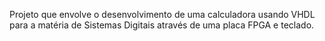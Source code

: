 Projeto que envolve o desenvolvimento de uma calculadora usando VHDL para a matéria de Sistemas Digitais através de uma placa FPGA e teclado.
